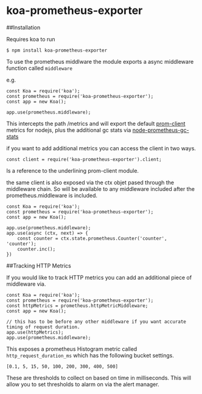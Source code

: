 # koa-prometheus-exporter


##Installation

Requires koa to run

```
$ npm install koa-prometheus-exporter
```

To use the prometheus middlware the module exports a async middleware function called `middleware`

e.g.

```
const Koa = require('koa');
const prometheus = require('koa-prometheus-exporter');
const app = new Koa();

app.use(prometheus.middleware);
```

This intercepts the path /metrics and will export the default [prom-client](https://github.com/siimon/prom-client) metrics for nodejs, plus the additional gc stats via [node-prometheus-gc-stats](https://github.com/SimenB/node-prometheus-gc-stats)

if you want to add additional metrics you can access the client in two ways.

```const client = require('koa-prometheus-exporter').client;```

Is a reference to the underlining prom-client module.

the same client is also exposed via the ctx objet pased through the middleware chain. So will be available to any middleware included after the prometheus.middleware is included.

```
const Koa = require('koa');
const prometheus = require('koa-prometheus-exporter');
const app = new Koa();

app.use(prometheus.middleware);
app.use(async (ctx, next) => {
	const counter = ctx.state.prometheus.Counter('counter', 'counter');
	counter.inc();
})
```

##Tracking HTTP Metrics

If you would like to track HTTP metrics you can add an additional piece of middleware via.

```
const Koa = require('koa');
const prometheus = require('koa-prometheus-exporter');
const httpMetrics = prometheus.httpMetricMiddleware;
const app = new Koa();

// this has to be before any other middleware if you want accurate timing of request duration.
app.use(httpMetrics);
app.use(prometheus.middleware);
```

This exposes a prometheus Histogram metric called `http_request_duration_ms` which has the following bucket settings.

`[0.1, 5, 15, 50, 100, 200, 300, 400, 500]`

These are thresholds to collect on based on time in milliseconds. This will allow you to set thresholds to alarm on via the alert manager.